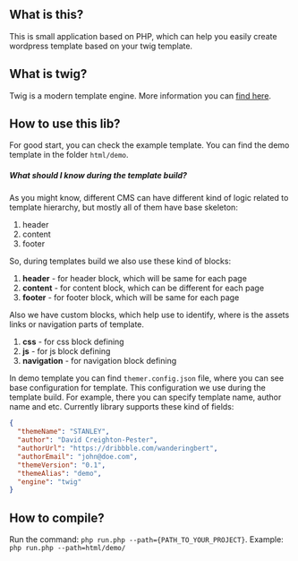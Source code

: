 ## What is this?
This is small application based on PHP, which can help you easily create wordpress template based on your twig template. 

## What is twig?
Twig is a modern template engine. More information you can [find here](https://twig.symfony.com).

## How to use this lib?
For good start, you can check the example template. You can find the demo template in the folder `html/demo`.

##### What should I know during the template build?
As you might know, different CMS can have different kind of logic related to template hierarchy, but mostly all of them have base skeleton:
1. header
2. content
3. footer

So, during templates build we also use these kind of blocks:
1. **header** - for header block, which will be same for each page
2. **content** - for content block, which can be different for each page
3. **footer** - for footer block, which will be same for each page

Also we have custom blocks, which help use to identify, where is the assets links or navigation parts of template.
1. **css** - for css block defining
2. **js** - for js block defining
3. **navigation** - for navigation block defining


In demo template you can find `themer.config.json` file, where you can see base configuration for template. This configuration we use during the template build.
For example, there you can specify template name, author name and etc.
Currently library supports these kind of fields:
```json
{
  "themeName": "STANLEY",
  "author": "David Creighton-Pester",
  "authorUrl": "https://dribbble.com/wanderingbert",
  "authorEmail": "john@doe.com",
  "themeVersion": "0.1",
  "themeAlias": "demo",
  "engine": "twig"
}
```

## How to compile?
Run the command: `php run.php --path={PATH_TO_YOUR_PROJECT}`. Example: `php run.php --path=html/demo/`